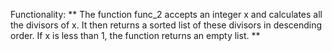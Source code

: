 Functionality: ** The function func_2 accepts an integer x and calculates all the divisors of x. It then returns a sorted list of these divisors in descending order. If x is less than 1, the function returns an empty list. **